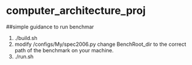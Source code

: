 computer_architecture_proj
==========================
##simple guidance to run benchmar
1. ./build.sh
2. modify /configs/My/spec2006.py change BenchRoot_dir to the correct path of the benchmark on your machine.
3. ./run.sh
